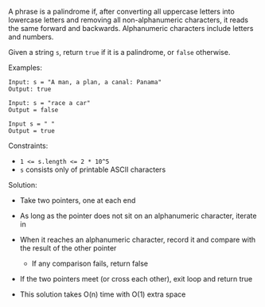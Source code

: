 A phrase is a palindrome if, after converting all uppercase letters into lowercase letters and removing all non-alphanumeric characters, it reads the same forward and backwards. Alphanumeric characters include letters and numbers.

Given a string `s`, return `true` if it is a palindrome, or `false` otherwise.

Examples:
```
Input: s = "A man, a plan, a canal: Panama"
Output: true

Input: s = "race a car"
Output = false

Input s = " "
Output = true
```

Constraints:
* `1 <= s.length <= 2 * 10^5`
* `s` consists only of printable ASCII characters

Solution:
* Take two pointers, one at each end
* As long as the pointer does not sit on an alphanumeric character, iterate in
* When it reaches an alphanumeric character, record it and compare with the result of the other pointer
  * If any comparison fails, return false
* If the two pointers meet (or cross each other), exit loop and return true

* This solution takes O(n) time with O(1) extra space

